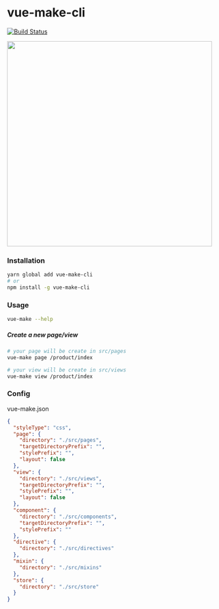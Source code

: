 # vue-make-cli

[![Build Status](https://travis-ci.org/Hema-FE/vue-make-cli.svg?branch=master)](https://travis-ci.org/Hema-FE/vue-make-cli)

<img src="https://github.com/Hema-FE/vue-make-cli/blob/master/awesome.gif" width="480" height="auto" />

### Installation

```sh
yarn global add vue-make-cli
# or
npm install -g vue-make-cli
```

### Usage

```sh
vue-make --help
```

##### Create a new page/view

```sh
# your page will be create in src/pages
vue-make page /product/index

# your view will be create in src/views
vue-make view /product/index
```

### Config

vue-make.json

```json
{
  "styleType": "css",
  "page": {
    "directory": "./src/pages",
    "targetDirectoryPrefix": "",
    "stylePrefix": "",
    "layout": false
  },
  "view": {
    "directory": "./src/views",
    "targetDirectoryPrefix": "",
    "stylePrefix": "",
    "layout": false
  },
  "component": {
    "directory": "./src/components",
    "targetDirectoryPrefix": "",
    "stylePrefix": ""
  },
  "directive": {
    "directory": "./src/directives"
  },
  "mixin": {
    "directory": "./src/mixins"
  },
  "store": {
    "directory": "./src/store"
  }
}
```


